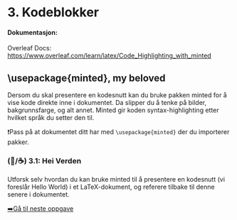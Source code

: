 # 3. Kodeblokker

#### Dokumentasjon:

Overleaf Docs: https://www.overleaf.com/learn/latex/Code_Highlighting_with_minted

## \usepackage{minted}, my beloved
Dersom du skal presentere en kodesnutt kan du bruke pakken minted for å vise kode direkte inne i dokumentet. Da slipper du å tenke på bilder, bakgrunnsfarge, og alt annet. Minted gir koden syntax-highlighting etter hvilket språk du setter den til.  

❗Pass på at dokumentet ditt har med `\usepackage{minted}` der du importerer pakker.


### (🐍/☕) 3.1: Hei Verden
Utforsk selv hvordan du kan bruke minted til å presentere en kodesnutt (vi foreslår Hello World) i et LaTeX-dokument, og referere tilbake til denne senere i dokumentet.


[➡️Gå til neste oppgave
](https://github.com/magnusgrande/LaTeX-intro/blob/main/oppgave-4/README.md)


